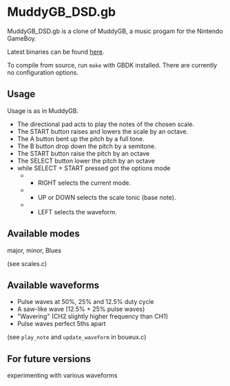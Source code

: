 MuddyGB_DSD.gb
=========

MuddyGB_DSD.gb is a clone of MuddyGB, a music progam for the Nintendo GameBoy.

Latest binaries can be found
[here](https://github.com/LokkoLori/muddyGB-DSD/releases).

To compile from source, run `make` with GBDK installed.
There are currently no configuration options.

Usage
-----

Usage is as in MuddyGB.

* The directional pad acts to play the notes of the chosen scale.
* The START button raises and lowers the scale by an octave.
* The A button bent up the pitch by a full tone.
* The B button drop down the pitch by a semitone.
* The START button raise the pitch by an octave
* The SELECT button lower the pitch by an octave
* while SELECT + START pressed got the options mode
  * + RIGHT selects the current mode.
  * + UP or DOWN selects the scale tonic (base note).
  * + LEFT selects the waveform.

Available modes
---------------

major, minor, Blues

(see scales.c)

Available waveforms
-------------------

* Pulse waves at 50%, 25% and 12.5% duty cycle
* A saw-like wave (12.5% + 25% pulse waves)
* "Wavering" (CH2 slightly higher frequency than CH1)
* Pulse waves perfect 5ths apart

(see `play_note` and `update_waveform` in boueux.c)

For future versions
-------------------

experimenting with various waveforms
